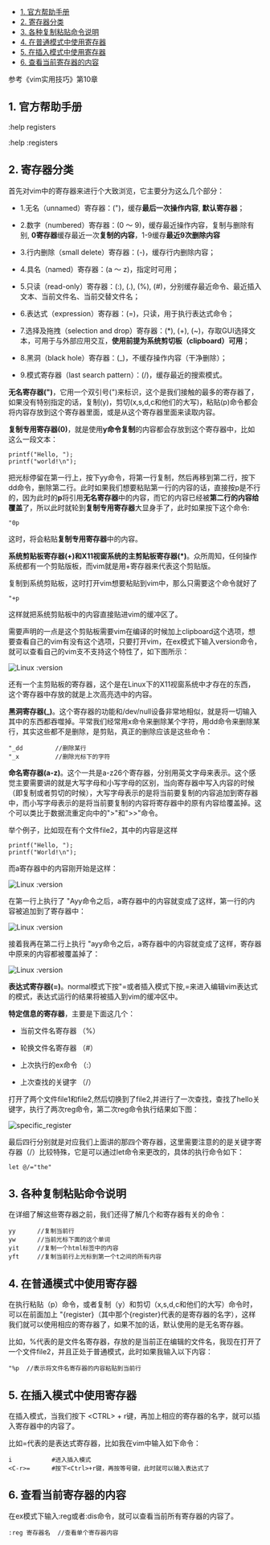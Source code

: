 
<!-- @import "[TOC]" {cmd="toc" depthFrom=1 depthTo=6 orderedList=false} -->

<!-- code_chunk_output -->

- [1. 官方帮助手册](#1-官方帮助手册)
- [2. 寄存器分类](#2-寄存器分类)
- [3. 各种复制粘贴命令说明](#3-各种复制粘贴命令说明)
- [4. 在普通模式中使用寄存器](#4-在普通模式中使用寄存器)
- [5. 在插入模式中使用寄存器](#5-在插入模式中使用寄存器)
- [6. 查看当前寄存器的内容](#6-查看当前寄存器的内容)

<!-- /code_chunk_output -->

参考《vim实用技巧》第10章

## 1. 官方帮助手册

:help registers

:help :registers

## 2. 寄存器分类

首先对vim中的寄存器来进行个大致浏览，它主要分为这么几个部分：

- 1.无名（unnamed）寄存器：(")，缓存**最后一次操作内容**, **默认寄存器**；

- 2.数字（numbered）寄存器：(0 ～ 9)，缓存最近操作内容，复制与删除有别, **0寄存器**缓存最近一次**复制的内容**，1-9缓存**最近9次删除内容**

- 3.行内删除（small delete）寄存器：(\-)，缓存行内删除内容；

- 4.具名（named）寄存器：(a ～ z)，指定时可用；

- 5.只读（read\-only）寄存器：(:), (.), (%), (#)，分别缓存最近命令、最近插入文本、当前文件名、当前交替文件名；

- 6.表达式（expression）寄存器：(=)，只读，用于执行表达式命令；

- 7.选择及拖拽（selection and drop）寄存器：(\*), (+), (~)，存取GUI选择文本，可用于与外部应用交互，**使用前提为系统剪切板（clipboard）可用**；

- 8.黑洞（black hole）寄存器：(_)，不缓存操作内容（干净删除）；

- 9.模式寄存器（last search pattern）：(/)，缓存最近的搜索模式。

**无名寄存器(")**，它用一个双引号(")来标识，这个是我们接触的最多的寄存器了，如果没有特别指定的话，复制(y)，剪切(x,s,d,c和他们的大写)，粘贴(p)命令都会将内容存放到这个寄存器里面，或是从这个寄存器里面来读取内容。

**复制专用寄存器(0)**，就是使用**y命令复制**的内容都会存放到这个寄存器中，比如这么一段文本：

```
printf("Hello, ");
printf("world!\n");
```

把光标停留在第一行上，按下yy命令，将第一行复制，然后再移到第二行，按下dd命令，删除第二行。此时如果我们想要粘贴第一行的内容的话，直接按p是不行的，因为此时的**p**将引用**无名寄存器**中的内容，而它的内容已经被**第二行的内容给覆盖**了，所以此时就轮到**复制专用寄存器**大显身手了，此时如果按下这个命令:

```
"0p
```

这时，将会粘贴**复制专用寄存器**中的内容。

**系统剪贴板寄存器(+)和X11视窗系统的主剪贴板寄存器(\*)**。众所周知，任何操作系统都有一个剪贴版板，而vim就是用\+寄存器来代表这个剪贴版。

复制到系统剪贴板，这时打开vim想要粘贴到vim中，那么只需要这个命令就好了

```
"+p
```

这样就把系统剪贴板中的内容直接贴进vim的缓冲区了。

需要声明的一点是这个剪贴板需要vim在编译的时候加上clipboard这个选项，想要查看自己的vim有没有这个选项，只要打开vim，在ex模式下输入version命令，就可以查看自己的vim支不支持这个特性了，如下图所示：

![Linux :version](images/version_linux.png)

还有一个主剪贴板的寄存器，这个是在Linux下的X11视窗系统中才存在的东西，这个寄存器中存放的就是上次高亮选中的内容。

**黑洞寄存器(_)**。这个寄存器的功能和/dev/null设备非常地相似，就是将一切输入其中的东西都吞噬掉。平常我们经常用x命令来删除某个字符，用dd命令来删除某行，其实这些都不是删除，是剪贴，真正的删除应该是这些命令：

```
"_dd         //删除某行
"_x          //删除光标下的字符
```

**命名寄存器(a-z)**。这个一共是a-z26个寄存器，分别用英文字母来表示。这个感觉主要需要讲的就是大写字母和小写字母的区别，当向寄存器中写入内容的时候（即复制或者剪切的时候），大写字母表示的是将当前要复制的内容追加到寄存器中，而小写字母表示的是将当前要复制的内容将寄存器中的原有内容给覆盖掉。这个可以类比于数据流重定向中的">"和">>"命令。

举个例子，比如现在有个文件file2，其中的内容是这样

```
printf("Hello, ");
printf("World!\n");
```

而a寄存器中的内容刚开始是这样：

![Linux :version](images/a_register.png)

在第一行上执行了 "Ayy命令之后，a寄存器中的内容就变成了这样，第一行的内容被追加到了寄存器中：

![Linux :version](images/a_append_register.png)

接着我再在第二行上执行 "ayy命令之后，a寄存器中的内容就变成了这样，寄存器中原来的内容都被覆盖掉了：

![Linux :version](images/a_cover_register.png)

**表达式寄存器(=)**。normal模式下按"=或者插入模式下按<C-r>,=来进入编辑vim表达式的模式，表达式运行的结果将被插入到vim的缓冲区中。

**特定信息的寄存器**，主要是下面这几个：

- 当前文件名寄存器 （%）

- 轮换文件名寄存器 （#）

- 上次执行的ex命令 （:）

- 上次查找的关键字 （/）

打开了两个文件file1和file2,然后切换到了file2,并进行了一次查找，查找了hello关键字，执行了两次reg命令，第二次reg命令执行结果如下图：

![specific_register](images/specific_register.png)

最后四行分别就是对应我们上面讲的那四个寄存器，这里需要注意的的是关键字寄存器（/）比较特殊，它是可以通过let命令来更改的，具体的执行命令如下：

```
let @/="the"
```

## 3. 各种复制粘贴命令说明

在详细了解这些寄存器之前，我们还得了解几个和寄存器有关的命令：

```
yy      //复制当前行
yw      //当前光标下面的这个单词
yit     //复制一个html标签中的内容
yft     //复制当前行上光标到第一个t之间的所有内容
```

## 4. 在普通模式中使用寄存器

在执行粘贴（p）命令，或者复制（y）和剪切（x,s,d,c和他们的大写）命令时，可以在前面加上 "{register}（其中那个{register}代表的是寄存器的名字），这样我们就可以使用相应的寄存器了，如果不加的话，默认使用的是无名寄存器。

比如，%代表的是文件名寄存器，存放的是当前正在编辑的文件名，我现在打开了一个文件file2，并且正处于普通模式，此时如果我输入以下内容：

```
"%p  //表示将文件名寄存器的内容粘贴到当前行
```

## 5. 在插入模式中使用寄存器

在插入模式，当我们按下 \<CTRL\> + r键，再加上相应的寄存器的名字，就可以插入寄存器中的内容了。

比如=代表的是表达式寄存器，比如我在vim中输入如下命令：

```
i           #进入插入模式
<C-r>=      #按下<Ctrl>+r键，再按等号键，此时就可以输入表达式了 
```

## 6. 查看当前寄存器的内容

在ex模式下输入:reg或者:dis命令，就可以查看当前所有寄存器的内容了。

```
:reg 寄存器名  //查看单个寄存器内容
```
